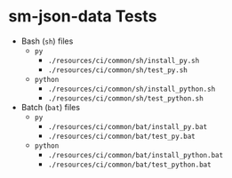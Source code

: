 # sm-json-data Tests

* Bash (`sh`) files
  * `py`
    * `./resources/ci/common/sh/install_py.sh`
    * `./resources/ci/common/sh/test_py.sh`
  * `python`
    * `./resources/ci/common/sh/install_python.sh`
    * `./resources/ci/common/sh/test_python.sh`
* Batch (`bat`) files
  * `py`
    * `./resources/ci/common/bat/install_py.bat`
    * `./resources/ci/common/bat/test_py.bat`
  * `python`
    * `./resources/ci/common/bat/install_python.bat`
    * `./resources/ci/common/bat/test_python.bat`
